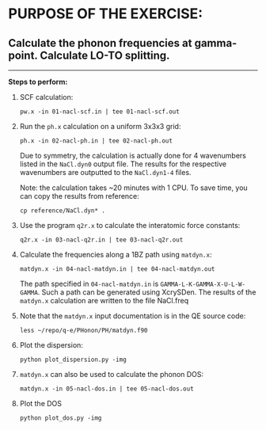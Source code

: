 # PURPOSE OF THE EXERCISE: 
## Calculate the phonon frequencies at gamma-point. Calculate LO-TO splitting.
-------------------------------------------------------

**Steps to perform:**

1. SCF calculation:

       pw.x -in 01-nacl-scf.in | tee 01-nacl-scf.out


2. Run the `ph.x` calculation on a uniform 3x3x3 grid:

       ph.x -in 02-nacl-ph.in | tee 02-nacl-ph.out

   Due to symmetry, the calculation is actually done for 4 wavenumbers
   listed in the `NaCl.dyn0` output file. The results for the respective
   wavenumbers are outputted to the `NaCl.dyn1-4` files.

   Note: the calculation takes ~20 minutes with 1 CPU. 
   To save time, you can copy the results from reference:

       cp reference/NaCl.dyn* .


3. Use the program `q2r.x` to calculate the interatomic force constants:

       q2r.x -in 03-nacl-q2r.in | tee 03-nacl-q2r.out


4. Calculate the frequencies along a 1BZ path using `matdyn.x`:

       matdyn.x -in 04-nacl-matdyn.in | tee 04-nacl-matdyn.out

   The path specified in `04-nacl-matdyn.in` is `GAMMA-L-K-GAMMA-X-U-L-W-GAMMA`.
   Such a path can be generated using XcrySDen.
   The results of the `matdyn.x` calculation are written to the file NaCl.freq


5. Note that the `matdyn.x` input documentation is in the QE source code:

       less ~/repo/q-e/PHonon/PH/matdyn.f90


6. Plot the dispersion:

       python plot_dispersion.py -img


7. `matdyn.x` can also be used to calculate the phonon DOS:

       matdyn.x -in 05-nacl-dos.in | tee 05-nacl-dos.out


8. Plot the DOS

       python plot_dos.py -img
